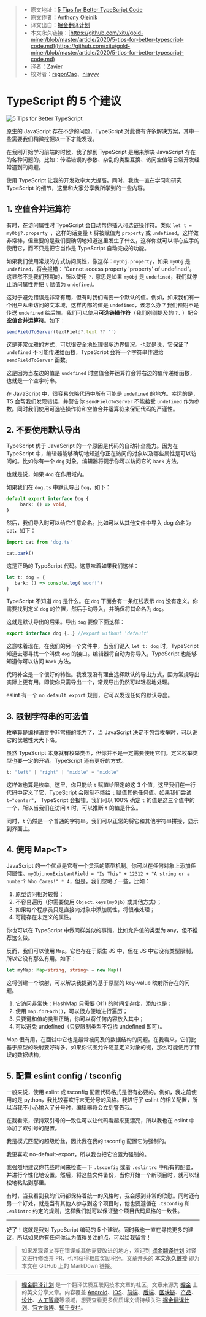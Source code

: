 > * 原文地址：[5 Tips for Better TypeScript Code](https://levelup.gitconnected.com/5-tips-for-better-typescript-code-5603c26206ef)
> * 原文作者：[Anthony Oleinik](https://medium.com/@anth-oleinik)
> * 译文出自：[掘金翻译计划](https://github.com/xitu/gold-miner)
> * 本文永久链接：[https://github.com/xitu/gold-miner/blob/master/article/2020/5-tips-for-better-typescript-code.md](https://github.com/xitu/gold-miner/blob/master/article/2020/5-tips-for-better-typescript-code.md)
> * 译者：[Zavier](https://github.com/zaviertang)
> * 校对者：[regonCao](https://github.com/regon-cao)、[niayyy](https://github.com/nia3y)

# TypeScript 的 5 个建议

![5 Tips for Better TypeScript](https://cdn-images-1.medium.com/max/2000/1*VGWjFbzekvE7WD3e5fGQHQ.png)

原生的 JavaScript 存在不少的问题，TypeScript 对此也有许多解决方案，其中一些需要我们稍微挖掘以一下才能发现。

在我刚开始学习前端的时候，我了解到 TypeScript 是用来解决 JavaScript 存在的各种问题的。比如：传递错误的参数、杂乱的类型互换、访问空值等日常开发经常遇到的问题。

使用 TypeScript 让我的开发效率大大提高。同时，我也一直在学习和研究 TypeScript 的细节，这里和大家分享我所学到的一些内容。

## 1. 空值合并运算符

有时，在访问属性时 TypeScript 会自动帮你插入可选链操作符。类似 `let t = myObj?.property `，这样的话变量 `t` 将被赋值为 `property` 或 `undefined`。这样做非常棒，但重要的是我们要确切地知道这里发生了什么，这样你就可以得心应手的使用它，而不只是把它当作是 TypeScript 自动完成的功能。

如果我们使用常规的方式访问属性，像这样：`myObj.property`，如果 `myObj` 是`undefined`，将会报错：“Cannot access property 'property' of undefined”。这显然不是我们预期的，所以使用 `?.` 意思是如果 `myObj` 是 `undefined`，我们就停止访问属性并把 `t` 赋值为 `undefined`。

这对于避免错误是非常有用，但有时我们需要一个默认的值。例如，如果我们有一个用户从未访问的文本域，这样内部的值是 `undefined`，该怎么办？我们预期不是传送 `undefined` 给后端。我们可以使用**可选链操作符**（我们刚刚提及的 `?.` ）配合**空值合并运算符**。如下：

```ts
sendFieldToServer(textField?.text ?? '')
```

这是非常优雅的方式，可以很安全地处理很多边界情况。也就是说，它保证了 `undefined` 不可能传递给函数，TypeScript 会将一个字符串传递给 `sendFieldToServer` 函数。

这是因为当左边的值是 `undefined` 时空值合并运算符会将右边的值传递给函数，也就是一个空字符串。

在 JavaScript 中，很容易忽略代码中所有可能是 `undefined` 的地方。幸运的是，TS 会帮我们发现错误，并警告你 `sendFieldToServer` 不能接受 `undefined` 作为参数。同时我们使用可选链操作符和空值合并运算符来保证代码的严谨性。

## 2. 不要使用默认导出

TypeScript 优于 JavaScript 的一个原因是代码的自动补全能力。因为在 TypeScript 中，编辑器能够确切地知道你正在访问的对象以及哪些属性是可以访问的。比如你有一个 `dog` 对象，编辑器将提示你可以访问它的 `bark` 方法。

也就是说，如果 `dog` 在作用域内。

如果我们在 `dog.ts` 中默认导出 `Dog`，如下：

```ts
default export interface Dog {
     bark: () => void,
}
```

然后，我们导入时可以给它任意命名。比如可以从其他文件中导入 dog 命名为 cat，如下：

```ts
import cat from 'dog.ts'

cat.bark()
```

这是正确的 TypeScript 代码。这意味着如果我们这样：

```ts
let t: dog = {
   bark: () => console.log('woof!')
}
```

TypeScript 不知道 `dog` 是什么。在 `dog` 下面会有一条红线表示 `dog` 没有定义。你需要找到定义 `dog` 的位置，然后手动导入，并确保将其命名为 `dog`。

这就是默认导出的后果。导出 `dog` 要像下面这样：

```ts
export interface dog {..} //export without 'default'
```

这意味着现在，在我们的另一个文件中，当我们键入 `let t: dog` 时，TypeScript 知道去哪寻找一个叫做 `dog` 的接口。编辑器将自动为你导入，TypeScript 也能够知道你可以访问 `bark` 方法。

代码补全是一个很好的特性。我发现没有理由选择默认的导出方式，因为常规导出实际上更有用。即使你只需导出一个，常规导出仍然可以轻松地处理。

eslint 有一个 `no default export` 规则，它可以发现任何的默认导出。

## 3. 限制字符串的可选值

枚举算是编程语言中非常棒的能力了，当 JavaScript 决定不包含枚举时，可以说它的优越性大大下降。

虽然 TypeScript 本身就有枚举类型，但你并不是一定需要使用它们。定义枚举类型也要一定的开销。TypeScript 还有更好的方式。

```ts
t: "left" | "right" | "middle" = "middle"
```

这样做也算是枚举。这里，你只能给 `t` 赋值给限定的这 3 个值。这里我们在一行代码中定义了它，TypeScript 会限制不能给 `t` 赋值其他任何值。如果我们尝试 `t="center"`， TypeScript 会报错。我们可以 100% 确定 `t` 的值是这三个值中的一个，所以当我们在访问 `t` 时，可以推断 `t` 的值是什么。

同时，`t` 仍然是一个普通的字符串。我们可以正常的将它和其他字符串拼接，显示到界面上。

## 4. 使用 Map\<T>

JavaScript 的一个优点是它有一个灵活的原型机制。你可以在任何对象上添加任何属性。`myObj.nonExistantField = "Is This" + 12312 + "A string or a number? Who Cares!" * 4`，但是，我们忽略了一些，比如：

1. 原型访问相对较慢；
2. 不容易遍历（你需要使用 `Object.keys(myOjb)` 或其他方式）；
3. 如果每个程序员只是直接向对象中添加属性，将很难处理；
4. 可能存在未定义的属性。

你也可以在 TypeScript 中做同样类似的事情，比如允许值的类型为 any，但不推荐这么做。

反而，我们可以使用 `Map`。它也存在于原生 JS 中，但在 JS 中它没有类型限制，所以它没有那么有用。如下：

```ts
let myMap: Map<string, string> = new Map()
```

这将创建一个映射，可以解决我提到的基于原型的 key-value 映射所存在的问题。

1. 它访问非常快：HashMap 只需要 O(1) 的时间复杂度，添加也是；
2. 使用 `map.forEach()`，可以很方便地进行遍历；
3. 只要键和值的类型正确，你可以将任何内容放入其中；
4. 可以避免 undefined（只要限制类型不包括 undefined 即可）。

Map 很有用，在面试中它也是最常被问及的数据结构的问题。在我看来，它们比基于原型的映射要好得多。如果你试图允许随意定义对象的键，那么可能使用了错误的数据结构。

## 5. 配置 eslint config / tsconfig

一般来说，使用 eslint 或 tsconfig 配置代码格式是很有必要的。例如，我之前使用的是 python，我比较喜欢行末无分号的风格。我进行了 eslint 的相关配置，所以当我不小心输入了分号时，编辑器将会立刻警告我。

在我看来，保持双引号的一致性可以让代码看起来更漂亮，所以我也在 eslint 中添加了双引号的配置。

我是模式匹配的超级粉丝，因此我在我的 tsconfig 配置它为强制的。

我更喜欢 no-default-export，所以我也把它设置为强制的。

我强烈地建议你花些时间来检查一下 `.tsconfig` 或者 `.eslintrc` 中所有的配置，并进行个性化地设置。然后，将这些文件备份，当你开始一个新项目时，就可以轻松地粘贴到那里。

有时，当我看到我的代码都保持着统一的风格时，我会感到非常的欣慰。同时还有另一个好处，就是当有其他人参与到这个项目时，他也要遵循在 `.tsconfig` 和 `.eslintrc` 约定的规则，这样我们就可以保证整个项目代码风格的一致性。

---

好了！这就是我对 TypeScript 编码的 5 个建议。同时我也一直在寻找更多的建议，所以如果你有任何你认为值得关注的点，可以给我留言！

> 如果发现译文存在错误或其他需要改进的地方，欢迎到 [掘金翻译计划](https://github.com/xitu/gold-miner) 对译文进行修改并 PR，也可获得相应奖励积分。文章开头的 **本文永久链接** 即为本文在 GitHub 上的 MarkDown 链接。

---

> [掘金翻译计划](https://github.com/xitu/gold-miner) 是一个翻译优质互联网技术文章的社区，文章来源为 [掘金](https://juejin.im) 上的英文分享文章。内容覆盖 [Android](https://github.com/xitu/gold-miner#android)、[iOS](https://github.com/xitu/gold-miner#ios)、[前端](https://github.com/xitu/gold-miner#前端)、[后端](https://github.com/xitu/gold-miner#后端)、[区块链](https://github.com/xitu/gold-miner#区块链)、[产品](https://github.com/xitu/gold-miner#产品)、[设计](https://github.com/xitu/gold-miner#设计)、[人工智能](https://github.com/xitu/gold-miner#人工智能)等领域，想要查看更多优质译文请持续关注 [掘金翻译计划](https://github.com/xitu/gold-miner)、[官方微博](http://weibo.com/juejinfanyi)、[知乎专栏](https://zhuanlan.zhihu.com/juejinfanyi)。
